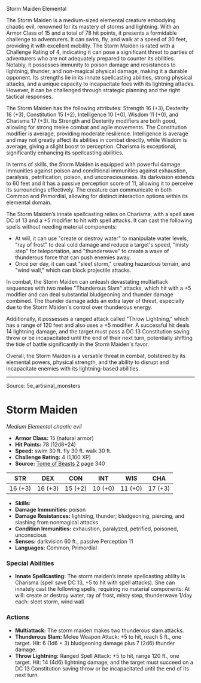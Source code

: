 <MonsterName/>Storm Maiden</MonsterName>
<CreatureType/>Elemental</CreatureType>

<summary>The Storm Maiden is a medium-sized elemental creature embodying chaotic evil, renowned for its mastery of storms and lightning. With an Armor Class of 15 and a total of 78 hit points, it presents a formidable challenge to adventurers. It can swim, fly, and walk at a speed of 30 feet, providing it with excellent mobility. The Storm Maiden is rated with a Challenge Rating of 4, indicating it can pose a significant threat to parties of adventurers who are not adequately prepared to counter its abilities. Notably, it possesses immunity to poison damage and resistances to lightning, thunder, and non-magical physical damage, making it a durable opponent. Its strengths lie in its innate spellcasting abilities, strong physical attacks, and a unique capacity to incapacitate foes with its lightning attacks. However, it can be challenged through strategic planning and the right tactical responses.</summary>

<detail>

The Storm Maiden has the following attributes: Strength 16 (+3), Dexterity 16 (+3), Constitution 15 (+2), Intelligence 10 (+0), Wisdom 11 (+0), and Charisma 17 (+3). Its Strength and Dexterity modifiers are both good, allowing for strong melee combat and agile movements. The Constitution modifier is average, providing moderate resilience. Intelligence is average and may not greatly affect its abilities in combat directly, while Wisdom is average, giving a slight boost to perception. Charisma is exceptional, significantly enhancing its spellcasting abilities.

In terms of skills, the Storm Maiden is equipped with powerful damage immunities against poison and conditional immunities against exhaustion, paralysis, petrification, poison, and unconsciousness. Its darkvision extends to 60 feet and it has a passive perception score of 11, allowing it to perceive its surroundings effectively. The creature can communicate in both Common and Primordial, allowing for distinct interaction options within its elemental domain.

The Storm Maiden’s innate spellcasting relies on Charisma, with a spell save DC of 13 and a +5 modifier to hit with spell attacks. It can cast the following spells without needing material components: 
- At will, it can use "create or destroy water" to manipulate water levels, "ray of frost" to deal cold damage and reduce a target's speed, "misty step" for teleportation, and "thunderwave" to create a wave of thunderous force that can push enemies away.
- Once per day, it can cast "sleet storm," creating hazardous terrain, and "wind wall," which can block projectile attacks.

In combat, the Storm Maiden can unleash devastating multiattack sequences with two melee "Thunderous Slam" attacks, which hit with a +5 modifier and can deal substantial bludgeoning and thunder damage combined. The thunder damage adds an extra layer of threat, especially due to the Storm Maiden's control over thunderous energy.

Additionally, it possesses a ranged attack called "Throw Lightning," which has a range of 120 feet and also uses a +5 modifier. A successful hit deals 14 lightning damage, and the target must pass a DC 13 Constitution saving throw or be incapacitated until the end of their next turn, potentially shifting the tide of battle significantly in the Storm Maiden's favor.

Overall, the Storm Maiden is a versatile threat in combat, bolstered by its elemental powers, physical strength, and the ability to disrupt and incapacitate enemies with its lightning-based abilities.</detail>



---

Source: 5e_artisinal_monsters

# Storm Maiden

*Medium* *Elemental* *chaotic evil*

- **Armor Class:** 15 (natural armor)
- **Hit Points:** 78 (12d8+24)
- **Speed:** swim 30 ft. fly 30 ft. walk 30 ft.
- **Challenge Rating:** 4 (1,100 XP)
- **Source:** [Tome of Beasts 2](https://koboldpress.com/kpstore/product/tome-of-beasts-2-for-5th-edition) page 340

| STR | DEX | CON | INT | WIS | CHA |
| --- | --- | --- | --- | --- | --- |
| 16 (+3) | 16 (+3) | 15 (+2) | 10 (+0) | 11 (+0) | 17 (+3) |

- **Skills:** 
- **Damage Immunities:** poison
- **Damage Resistances:** lightning, thunder; bludgeoning, piercing, and slashing from nonmagical attacks
- **Condition Immunities:** exhaustion, paralyzed, petrified, poisoned, unconscious
- **Senses:** darkvision 60 ft., passive Perception 11
- **Languages:** Common, Primordial

### Special Abilities

- **Innate Spellcasting:** The storm maiden’s innate spellcasting ability is Charisma (spell save DC 13, +5 to hit with spell attacks). She can innately cast the following spells, requiring no material components:
At will: create or destroy water, ray of frost, misty step, thunderwave
1/day each: sleet storm, wind wall

### Actions

- **Multiattack:** The storm maiden makes two thunderous slam attacks.
- **Thunderous Slam:** Melee Weapon Attack: +5 to hit, reach 5 ft., one target. Hit: 6 (1d6 + 3) bludgeoning damage plus 7 (2d6) thunder damage.
- **Throw Lightning:** Ranged Spell Attack: +5 to hit, range 120 ft., one target. Hit: 14 (4d6) lightning damage, and the target must succeed on a DC 13 Constitution saving throw or be incapacitated until the end of its next turn.




